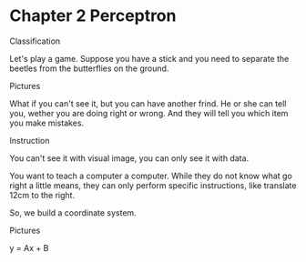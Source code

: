 # Chapter 2 Perceptron 

Classification

Let's play a game. Suppose you have a stick and you need to separate the beetles from the butterflies on the ground.

Pictures

What if you can't see it, but you can have another frind. He or she can tell you, wether you are doing right or wrong. And they will tell you which item you make mistakes.

Instruction

You can't see it with visual image, you can only see it with data.



You want to teach a computer a computer. While they do not know what go right a little means, they can only perform specific instructions, like translate 12cm to the right.

So, we build a coordinate system.

Pictures

 y = Ax + B